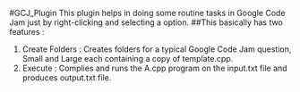 #GCJ_Plugin
This plugin helps in doing some routine tasks in Google Code Jam just by right-clicking and selecting a option.
##This basically has two features :
1. Create Folders : Creates folders for a typical Google Code Jam question, Small and Large each containing a copy of template.cpp.
2. Execute : Complies and runs the A.cpp program on the input.txt file and produces output.txt file.

